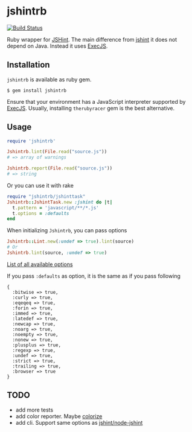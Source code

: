# jshintrb
[![Build Status](https://secure.travis-ci.org/stereobooster/jshintrb.png?branch=master)](http://travis-ci.org/stereobooster/jshintrb)

Ruby wrapper for [JSHint](https://github.com/jshint/jshint/). The main difference from [jshint](https://github.com/liquid/jshint_on_rails) it does not depend on Java. Instead it uses [ExecJS](https://github.com/sstephenson/execjs).

## Installation

`jshintrb` is available as ruby gem.

    $ gem install jshintrb

Ensure that your environment has a JavaScript interpreter supported by [ExecJS](https://github.com/sstephenson/execjs). Usually, installing `therubyracer` gem is the best alternative.

## Usage

```ruby
require 'jshintrb'

Jshintrb.lint(File.read("source.js"))
# => array of warnings

Jshintrb.report(File.read("source.js"))
# => string
```

Or you can use it with rake

```ruby
require "jshintrb/jshinttask"
Jshintrb::JshintTask.new :jshint do |t|
  t.pattern = 'javascript/**/*.js'
  t.options = :defaults
end
```

When initializing `Jshintrb`, you can pass options

```ruby
Jshintrb::Lint.new(:undef => true).lint(source)
# Or
Jshintrb.lint(source, :undef => true)
```

[List of all available options](http://www.jshint.com/options/)

If you pass `:defaults` as option, it is the same as if you pass following

```
{
  :bitwise => true,
  :curly => true,
  :eqeqeq => true,
  :forin => true,
  :immed => true,
  :latedef => true,
  :newcap => true,
  :noarg => true,
  :noempty => true,
  :nonew => true,
  :plusplus => true,
  :regexp => true,
  :undef => true,
  :strict => true,
  :trailing => true,
  :browser => true
}
```

## TODO

 - add more tests
 - add color reporter. Maybe [colorize](https://github.com/fazibear/colorize)
 - add cli. Support same options as [jshint/node-jshint](https://github.com/jshint/node-jshint/blob/master/lib/cli.js) 

